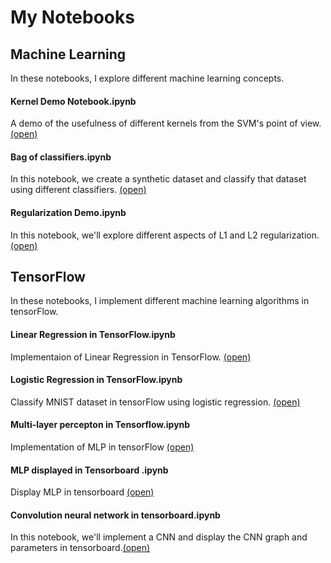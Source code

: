 # My Notebooks
## Machine Learning
In these notebooks, I explore different machine learning concepts.
#### Kernel Demo Notebook.ipynb
A demo of the usefulness of different kernels from the SVM's point of view. [(open)](https://github.com/ParthaAcharjee/Demo-Notebooks/blob/master/Kernel%20Demo%20Notebook.ipynb)
#### Bag of classifiers.ipynb
In this notebook, we create a synthetic dataset and classify that dataset using different classifiers. [(open)](https://github.com/ParthaAcharjee/Demo-Notebooks/blob/master/Bag%20of%20classifiers.ipynb)
#### Regularization Demo.ipynb
In this notebook, we'll explore different aspects of L1 and L2 regularization. [(open)](https://github.com/ParthaAcharjee/Demo-Notebooks/blob/master/Regularization%20Demo.ipynb)

## TensorFlow
In these notebooks, I implement different machine learning algorithms in tensorFlow.
#### Linear Regression in TensorFlow.ipynb
Implementaion of Linear Regression in TensorFlow. [(open)](https://github.com/ParthaAcharjee/Demo-Notebooks/blob/master/Linear%20Regression%20in%20TensorFlow.ipynb)
#### Logistic Regression in TensorFlow.ipynb
Classify MNIST dataset in tensorFlow using logistic regression. [(open)](https://github.com/ParthaAcharjee/Demo-Notebooks/blob/master/Logistic%20Regression%20in%20TensorFlow.ipynb)
#### Multi-layer percepton in Tensorflow.ipynb 
Implementation of MLP in tensorFlow [(open)](https://github.com/ParthaAcharjee/Demo-Notebooks/blob/master/Multi-layer%20percepton%20in%20Tensorflow.ipynb)
#### MLP displayed in Tensorboard .ipynb
Display MLP in tensorboard [(open)](https://github.com/ParthaAcharjee/Demo-Notebooks/blob/master/MLP%20displayed%20on%20Tensorboard%20.ipynb)
#### Convolution neural network in tensorboard.ipynb
In this notebook, we'll implement a CNN and display the CNN graph and parameters in tensorboard.[(open)](https://github.com/ParthaAcharjee/Demo-Notebooks/blob/master/Convolution%20neural%20network%20in%20tensorboard.ipynb)
